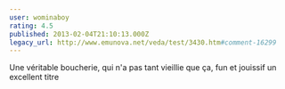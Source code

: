 ```yaml
---
user: wominaboy
rating: 4.5
published: 2013-02-04T21:10:13.000Z
legacy_url: http://www.emunova.net/veda/test/3430.htm#comment-16299
---
```

Une véritable boucherie, qui n'a pas tant vieillie que ça, fun et jouissif un excellent titre